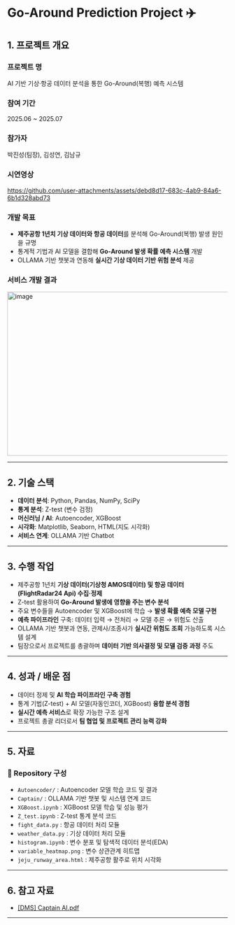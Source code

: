 # Go-Around Prediction Project ✈️  

## 1. 프로젝트 개요  

### 프로젝트 명  
AI 기반 기상·항공 데이터 분석을 통한 Go-Around(복행) 예측 시스템  

### 참여 기간  
2025.06 ~ 2025.07  

### 참가자  
박진성(팀장), 김성연, 김남규

### 시연영상  
https://github.com/user-attachments/assets/debd8d17-683c-4ab9-84a6-6b1d328abd73


### 개발 목표  
- **제주공항 1년치 기상 데이터와 항공 데이터**를 분석해 Go-Around(복행) 발생 원인을 규명  
- 통계적 기법과 AI 모델을 결합해 **Go-Around 발생 확률 예측 시스템** 개발  
- OLLAMA 기반 챗봇과 연동해 **실시간 기상 데이터 기반 위험 분석** 제공

### 서비스 개발 결과  
<img width="1044" height="375" alt="image" src="https://github.com/user-attachments/assets/0cbda809-dbb0-4b75-aa4a-ed17f596e6ff" />

---

## 2. 기술 스택  
- **데이터 분석**: Python, Pandas, NumPy, SciPy  
- **통계 분석**: Z-test (변수 검정)  
- **머신러닝 / AI**: Autoencoder, XGBoost  
- **시각화**: Matplotlib, Seaborn, HTML(지도 시각화)  
- **서비스 연계**: OLLAMA 기반 Chatbot  

---

## 3. 수행 작업  
- 제주공항 1년치 **기상 데이터(기상청 AMOS데이터) 및 항공 데이터(FlightRadar24 Api) 수집·정제**  
- Z-test 활용하여 **Go-Around 발생에 영향을 주는 변수 분석**  
- 주요 변수들을 Autoencoder 및 XGBoost에 학습 → **발생 확률 예측 모델 구현**  
- **예측 파이프라인** 구축: 데이터 입력 → 전처리 → 모델 추론 → 위험도 산출  
- OLLAMA 기반 챗봇과 연동, 관제사/조종사가 **실시간 위험도 조회** 가능하도록 시스템 설계  
- 팀장으로서 프로젝트를 총괄하며 **데이터 기반 의사결정 및 모델 검증 과정** 주도  

---

## 4. 성과 / 배운 점  
- 데이터 정제 및 **AI 학습 파이프라인 구축 경험**  
- 통계 기법(Z-test) + AI 모델(자동인코더, XGBoost) **융합 분석 경험**  
- **실시간 예측 서비스**로 확장 가능한 구조 설계  
- 프로젝트 총괄 리더로서 **팀 협업 및 프로젝트 관리 능력 강화**  

---

## 5. 자료  

### 📂 Repository 구성  
- `Autoencoder/` : Autoencoder 모델 학습 코드 및 결과  
- `Captain/` : OLLAMA 기반 챗봇 및 시스템 연계 코드  
- `XGBoost.ipynb` : XGBoost 모델 학습 및 성능 평가  
- `Z_test.ipynb` : Z-test 통계 분석 코드  
- `fight_data.py` : 항공 데이터 처리 모듈  
- `weather_data.py` : 기상 데이터 처리 모듈  
- `histogram.ipynb` : 변수 분포 및 탐색적 데이터 분석(EDA)  
- `variable_heatmap.png` : 변수 상관관계 히트맵  
- `jeju_runway_area.html` : 제주공항 활주로 위치 시각화  

---

## 6. 참고 자료  
- [[DMS] Captain AI.pdf](./DMS.Captain.AI.pdf)


---
